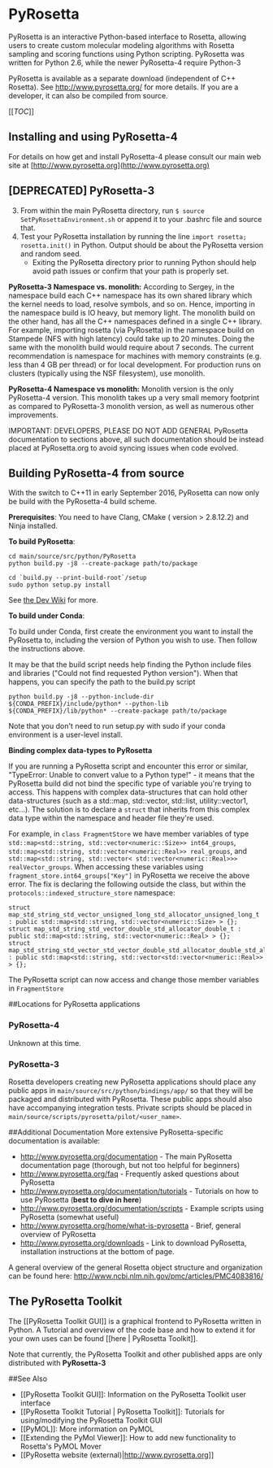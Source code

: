 # PyRosetta

PyRosetta is an interactive Python-based interface to Rosetta, allowing users to create custom molecular modeling algorithms with Rosetta sampling and scoring functions using Python scripting. PyRosetta was written for Python 2.6, while the newer PyRosetta-4 require Python-3

PyRosetta is available as a separate download (independent of C++ Rosetta). See <http://www.pyrosetta.org/> for more details.  If you are a developer, it can also be compiled from source.

[[_TOC_]]


## Installing and using PyRosetta-4
For details on how get and install PyRosetta-4 please consult our main web site at [http://www.pyrosetta.org](http://www.pyrosetta.org)

## [DEPRECATED] PyRosetta-3 ##
3. From within the main PyRosetta directory, run `$ source SetPyRosettaEnvironment.sh` or append it to your .bashrc file and source that.
4. Test your PyRosetta installation by running the line `import rosetta; rosetta.init()` in Python. Output should be about the PyRosetta version and random seed.
    - Exiting the PyRosetta directory prior to running Python should help avoid path issues or confirm that your path is properly set.


**PyRosetta-3 Namespace vs. monolith:** According to Sergey, in the namespace build each C++ namespace has its own shared library which the kernel needs to load, resolve symbols, and so on. 
Hence, importing in the namespace build is IO heavy, but memory light.
The monolith build on the other hand, has all the C++ namespaces defined in a single C++ library.
For example, importing rosetta (via PyRosetta) in the namespace build on Stampede (NFS with high latency) could take up to 20 minutes.
Doing the same with the monolith build would require about 7 seconds. 
The current recommendation is namespace for machines with memory constraints (e.g. less than 4 GB per thread) or for local development. 
For production runs on clusters (typically using the NSF filesystem), use monolith. 

**PyRosetta-4 Namespace vs monolith:** Monolith version is the only PyRosetta-4 version.  This monolith takes up a very small memory footprint as compared to PyRosetta-3 monolith version, as well as numerous other improvements.

<!--- BEGIN_INTERNAL -->

IMPORTANT: DEVELOPERS, PLEASE DO NOT ADD GENERAL PyRosetta documentation to sections above, all such documentation should be instead placed at PyRosetta.org to avoid syncing issues when code evolved.

## Building PyRosetta-4 from source

With the switch to C++11 in early September 2016, PyRosetta can now only be build with the PyRosetta-4 build scheme.

__Prerequisites__: You need to have Clang, CMake ( version > 2.8.12.2) and Ninja installed.

__To build PyRosetta__:

```
cd main/source/src/python/PyRosetta
python build.py -j8 --create-package path/to/package

cd `build.py --print-build-root`/setup
sudo python setup.py install
```
See [the Dev Wiki](https://wiki.rosettacommons.org/index.php/PyRosetta:build) for more.

__To build under Conda__:

To build under Conda, first create the environment you want to install the PyRosetta to, including the version of Python you wish to use. Then follow the instructions above. 

It may be that the build script needs help finding the Python include files and libraries ("Could not find requested Python version"). When that happens, you can specify the path to the build.py script

```
python build.py -j8 --python-include-dir ${CONDA_PREFIX}/include/python* --python-lib ${CONDA_PREFIX}/lib/python* --create-package path/to/package
```

Note that you don't need to run setup.py with sudo if your conda environment is a user-level install.

__Binding complex data-types to PyRosetta__

If you are running a PyRosetta script and encounter this error or similar, "TypeError: Unable to convert value to a Python type!" - it means that the PyRosetta build did not bind the specific type of variable you're trying to access.  This happens with complex data-structures that can hold other data-structures (such as a std::map, std::vector, std::list, utility::vector1, etc...).  The solution is to declare a `struct` that inherits from this complex data type within the namespace and header file they're used.  

For example, in `class FragmentStore` we have member variables of type `std::map<std::string, std::vector<numeric::Size>> int64_groups`, `std::map<std::string, std::vector<numeric::Real>> real_groups`, and `std::map<std::string, std::vector< std::vector<numeric::Real>>> realVector_groups`.  When accessing these variables using `fragment_store.int64_groups["Key"]` in PyRosetta we receive the above error. The fix is declaring the following outside the class, but within the `protocols::indexed_structure_store` namespace:

```
struct map_std_string_std_vector_unsigned_long_std_allocator_unsigned_long_t : public std::map<std::string, std::vector<numeric::Size> > {};
struct map_std_string_std_vector_double_std_allocator_double_t : public std::map<std::string, std::vector<numeric::Real> > {};
struct map_std_string_std_vector_std_vector_double_std_allocator_double_std_allocator_std_vector_double_std_allocator_double_t : public std::map<std::string, std::vector<std::vector<numeric::Real>> > {};
```

The PyRosetta script can now access and change those member variables in `FragmentStore`

##Locations for PyRosetta applications

### PyRosetta-4 ###
Unknown at this time.

### PyRosetta-3 ###
Rosetta developers creating new PyRosetta applications should place any public apps in `main/source/src/python/bindings/app/` so that they will be packaged and distributed with PyRosetta. These public apps should also have accompanying integration tests. Private scripts should be placed in `main/source/scripts/pyrosetta/pilot/<user_name>`. 

<!--- END_INTERNAL -->

##Additional Documentation
More extensive PyRosetta-specific documentation is available:
* <http://www.pyrosetta.org/documentation> - The main PyRosetta documentation page (thorough, but not too helpful for beginners)
* <http://www.pyrosetta.org/faq> - Frequently asked questions about PyRosetta
* <http://www.pyrosetta.org/documentation/tutorials> - Tutorials on how to use PyRosetta (**best to dive in here**)
* <http://www.pyrosetta.org/documentation/scripts> - Example scripts using PyRosetta (somewhat useful)
* <http://www.pyrosetta.org/home/what-is-pyrosetta> - Brief, general overview of PyRosetta
* <http://www.pyrosetta.org/downloads> - Link to download PyRosetta, installation instructions at the bottom of page.

A general overview of the general Rosetta object structure and organization can be found here: http://www.ncbi.nlm.nih.gov/pmc/articles/PMC4083816/

## The PyRosetta Toolkit

The [[PyRosetta Toolkit GUI]] is a graphical frontend to PyRosetta written in Python.  A Tutorial and overview of the code base and how to extend it for your own uses can be found [[here | PyRosetta Toolkit]].

Note that currently, the PyRosetta Toolkit and other published apps are only distributed with __PyRosetta-3__

##See Also

* [[PyRosetta Toolkit GUI]]: Information on the PyRosetta Toolkit user interface
* [[PyRosetta Toolkit Tutorial | PyRosetta Toolkit]]: Tutorials for using/modifying the PyRosetta Toolkit GUI
* [[PyMOL]]: More information on PyMOL
* [[Extending the PyMol Viewer]]: How to add new functionality to Rosetta's PyMOL Mover
* [[PyRosetta website (external)|http://www.pyrosetta.org]]
